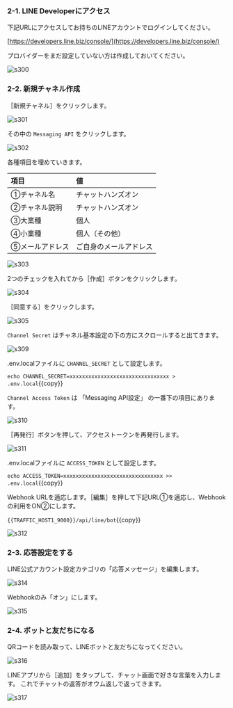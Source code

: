 ### 2-1. LINE Developerにアクセス

下記URLにアクセスしてお持ちのLINEアカウントでログインしてください。

[https://developers.line.biz/console/](https://developers.line.biz/console/)

プロバイダーをまだ設定していない方は作成しておいてください。

![s300](https://raw.githubusercontent.com/gaomar/katacoda-scenarios/master/dialoflow-linebot-playground/images/s300.png)

### 2-2. 新規チャネル作成
［新規チャネル］をクリックします。

![s301](https://raw.githubusercontent.com/gaomar/katacoda-scenarios/master/dialoflow-linebot-playground/images/s301.png)

その中の `Messaging API` をクリックします。

![s302](https://raw.githubusercontent.com/gaomar/katacoda-scenarios/master/dialoflow-linebot-playground/images/s302.png)

各種項目を埋めていきます。

|項目|値|
|:--|:--|
|①チャネル名|チャットハンズオン|
|②チャネル説明|チャットハンズオン|
|③大業種|個人|
|④小業種|個人（その他）|
|⑤メールアドレス|ご自身のメールアドレス|

![s303](https://raw.githubusercontent.com/gaomar/katacoda-scenarios/master/dialoflow-linebot-playground/images/s303.png)

2つのチェックを入れてから［作成］ボタンをクリックします。

![s304](https://raw.githubusercontent.com/gaomar/katacoda-scenarios/master/dialoflow-linebot-playground/images/s304.png)

［同意する］をクリックします。

![s305](https://raw.githubusercontent.com/gaomar/katacoda-scenarios/master/dialoflow-linebot-playground/images/s305.png)

`Channel Secret` はチャネル基本設定の下の方にスクロールすると出てきます。

![s309](https://raw.githubusercontent.com/gaomar/katacoda-scenarios/master/dialoflow-linebot-playground/images/s309.png)

.env.localファイルに `CHANNEL_SECRET` として設定します。

`echo CHANNEL_SECRET=xxxxxxxxxxxxxxxxxxxxxxxxxxxxxxxx > .env.local`{{copy}}

`Channel Access Token` は 「Messaging API設定」 の一番下の項目にあります。

![s310](https://raw.githubusercontent.com/gaomar/katacoda-scenarios/master/dialoflow-linebot-playground/images/s310.png)

［再発行］ボタンを押して、アクセストークンを再発行します。

![s311](https://raw.githubusercontent.com/gaomar/katacoda-scenarios/master/dialoflow-linebot-playground/images/s311.png)

.env.localファイルに `ACCESS_TOKEN` として設定します。

`echo ACCESS_TOKEN=xxxxxxxxxxxxxxxxxxxxxxxxxxxxxxxx >> .env.local`{{copy}}

Webhook URLを適応します。［編集］を押して下記URL①を適応し、Webhookの利用をON②にします。

`{{TRAFFIC_HOST1_9000}}/api/line/bot`{{copy}}

![s312](https://raw.githubusercontent.com/gaomar/killercoda-scenario/master/bun-hono-line-handson-playground/images/s312.png)

### 2-3. 応答設定をする
LINE公式アカウント設定カテゴリの「応答メッセージ」を編集します。

![s314](https://raw.githubusercontent.com/gaomar/katacoda-scenarios/master/dialoflow-linebot-playground/images/s314.png)

Webhookのみ「オン」にします。

![s315](https://raw.githubusercontent.com/gaomar/killercoda-scenario/master/bun-hono-line-handson-playground/images/s315.png)

### 2-4. ボットと友だちになる
QRコードを読み取って、LINEボットと友だちになってください。

![s316](https://raw.githubusercontent.com/gaomar/katacoda-scenarios/master/dialoflow-linebot-playground/images/s316.png)

LINEアプリから［追加］をタップして、チャット画面で好きな言葉を入力します。
これでチャットの返答がオウム返しで返ってきます。

![s317](https://raw.githubusercontent.com/gaomar/katacoda-scenarios/master/dialoflow-linebot-playground/images/s317.png)